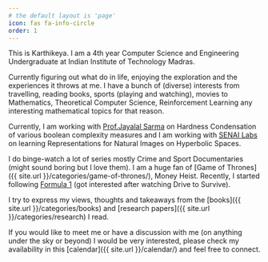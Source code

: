```yaml
---
# the default layout is 'page'
icon: fas fa-info-circle
order: 1
---
```


This is Karthikeya. I am a 4th year Computer Science and Engineering Undergraduate at Indian Institute of Technology Madras. 

Currently figuring out what do in life, enjoying the exploration and the experiences it throws at me. I have a bunch of (diverse) interests from travelling, reading books, sports (playing and watching), movies to Mathematics, Theoretical Computer Science, Reinforcement Learning any interesting mathematical topics for that reason.

Currently, I am working with [Prof.Jayalal Sarma](https://www.cse.iitm.ac.in/~jayalal/) on Hardness Condensation of various boolean complexity measures and I am working with [SENAI Labs](https://www.linkedin.com/company/senai-iitm/) on learning Representations for Natural Images on Hyperbolic Spaces.

I do binge-watch a lot of series mostly Crime and Sport Documentaries (might sound boring but I love them). I am a huge fan of [Game of Thrones]({{ site.url }}/categories/game-of-thrones/), Money Heist. Recently, I started following [Formula 1](https://www.formula1.com/) (got interested after watching Drive to Survive).

I try to express my views, thoughts and takeaways from the [books]({{ site.url }}/categories/books) and [research papers]({{ site.url }}/categories/research) I read.

If you would like to meet me or have a discussion with me (on anything under the sky or beyond) I would be very interested, please check my availability in this [calendar]({{ site.url }}/calendar/) and feel free to connect.